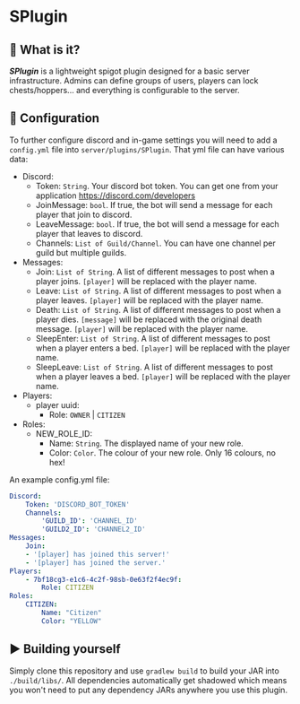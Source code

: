 # SPlugin

## 🤔 **What is it?**

**_SPlugin_** is a lightweight spigot plugin designed for a basic server infrastructure. 
Admins can define groups of users, players can lock chests/hoppers... and everything is configurable to the server.

## 🔧 Configuration

To further configure discord and in-game settings you will need to add a `config.yml` 
file into `server/plugins/SPlugin`. That yml file can have various data:
- Discord:
    - Token: `String`. Your discord bot token. You can get one from your application https://discord.com/developers
    - JoinMessage: `bool`. If true, the bot will send a message for each player that join to discord.
    - LeaveMessage: `bool`. If true, the bot will send a message for each player that leaves to discord.
    - Channels: `List of Guild/Channel`. You can have one channel per guild but multiple guilds.
- Messages:
    - Join: `List of String`. A list of different messages to post when a player joins. `[player]` will be replaced with the player name.
    - Leave: `List of String`. A list of different messages to post when a player leaves. `[player]` will be replaced with the player name.
    - Death: `List of String`. A list of different messages to post when a player dies. `[message]` will be replaced with the original death message. `[player]` will be replaced with the player name.
    - SleepEnter: `List of String`. A list of different messages to post when a player enters a bed. `[player]` will be replaced with the player name.
    - SleepLeave: `List of String`. A list of different messages to post when a player leaves a bed. `[player]` will be replaced with the player name.
- Players:
    - player uuid:
        - Role: `OWNER` | `CITIZEN`
- Roles:
    - NEW_ROLE_ID:
        - Name: `String`. The displayed name of your new role.
        - Color: `Color`. The colour of your new role. Only 16 colours, no hex!
        
An example config.yml file:
```yml
Discord:
    Token: 'DISCORD_BOT_TOKEN'
    Channels:    
        'GUILD_ID': 'CHANNEL_ID'
        'GUILD2_ID': 'CHANNEL2_ID'
Messages:
    Join:
    - '[player] has joined this server!'
    - '[player] has joined the server.'
Players:
    - 7bf18cg3-e1c6-4c2f-98sb-0e63f2f4ec9f:
        Role: CITIZEN
Roles:
    CITIZEN:
        Name: "Citizen"
        Color: "YELLOW"
```

## ▶️ Building yourself

Simply clone this repository and use `gradlew build` to build your JAR into `./build/libs/`.
All dependencies automatically get shadowed which means you won't need to put any dependency JARs anywhere you use this plugin.